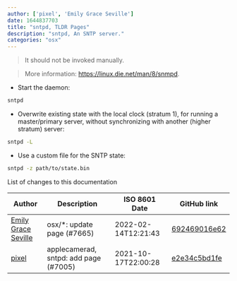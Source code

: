 ```yaml
---
author: ['pixel', 'Emily Grace Seville']
date: 1644837703
title: "sntpd, TLDR Pages"
description: "sntpd, An SNTP server."
categories: "osx"
---
```

> It should not be invoked manually.

> More information: <https://linux.die.net/man/8/snmpd>.

- Start the daemon:

```bash
sntpd
```

- Overwrite existing state with the local clock (stratum 1), for running a master/primary server, without synchronizing with another (higher stratum) server:

```bash
sntpd -L
```

- Use a custom file for the SNTP state:

```bash
sntpd -z path/to/state.bin
```
List of changes to this documentation


Author | Description | ISO 8601 Date | GitHub link
------|-----|-----|-----
[Emily Grace Seville](mailto:emilyseville7cf@gmail.com) | osx/*: update page (#7665) | 2022-02-14T12:21:43 | [692469016e62](https://github.com/tldr-pages/tldr/commit/692469016e62d4410ec92a8f29272e447046a0d2)
[pixel](mailto:chrissx@chrissx.de) | applecamerad, sntpd: add page (#7005) | 2021-10-17T22:00:28 | [e2e34c5bd1fe](https://github.com/tldr-pages/tldr/commit/e2e34c5bd1fec00c1b2eb38d3fb654712cbecc0d)

